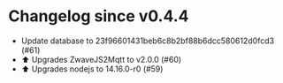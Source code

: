 # Changelog since v0.4.4
- Update database to 23f96601431beb6c8b2bf88b6dcc580612d0fcd3 (#61) 
- ⬆️ Upgrades ZwaveJS2Mqtt to v2.0.0 (#60) 
- ⬆️ Upgrades nodejs to 14.16.0-r0 (#59) 
